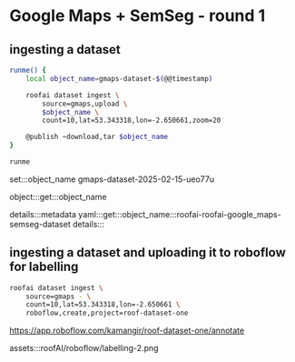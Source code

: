 # Google Maps + SemSeg - round 1

## ingesting a dataset

```bash
runme() {
    local object_name=gmaps-dataset-$(@@timestamp)

    roofai dataset ingest \
        source=gmaps,upload \
        $object_name \
        count=10,lat=53.343318,lon=-2.650661,zoom=20

    @publish ~download,tar $object_name
}

runme
```

set:::object_name gmaps-dataset-2025-02-15-ueo77u

object:::get:::object_name

details:::metadata
yaml:::get:::object_name:::roofai-roofai-google_maps-semseg-dataset
details:::

## ingesting a dataset and uploading it to roboflow for labelling

```bash
roofai dataset ingest \
    source=gmaps - \
    count=10,lat=53.343318,lon=-2.650661 \
    roboflow,create,project=roof-dataset-one
```

https://app.roboflow.com/kamangir/roof-dataset-one/annotate


assets:::roofAI/roboflow/labelling-2.png